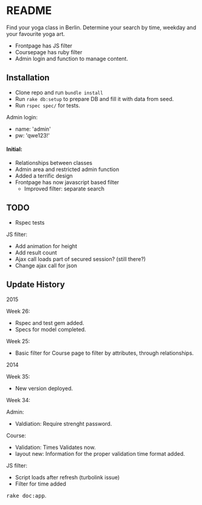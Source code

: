 # README

Find your yoga class in Berlin. Determine your search by time, weekday and your favourite yoga art.

- Frontpage has JS filter
- Coursepage has ruby filter
- Admin login and function to manage content.

## Installation
- Clone repo and run `bundle install`
- Run `rake db:setup` to prepare DB and fill it with data from seed.
- Run `rspec spec/` for tests.

Admin login:
- name:		'admin'
- pw: 		'qwe123!'

#### Initial:
- Relationships between classes
- Admin area and restricted admin function
- Added a terrific design
- Frontpage has now javascript based filter
  - Improved filter: separate search

## TODO
- Rspec tests

JS filter:
 - Add animation for height
 - Add result count
 - Ajax call loads part of secured session? (still there?)
 - Change ajax call for json

## Update History

2015

Week 26:
  - Rspec and test gem added.
  - Specs for model completed. 

Week 25:
  - Basic filter for Course page to filter by attributes, through relationships.

2014

Week 35:
- New version deployed.

Week 34:

Admin:
- Valdiation: Require strenght password.

Course:
- Validation: Times Validates now.
- layout new: Information for the proper validation time format added.

JS filter:
 - Script loads after refresh (turbolink issue)
 - Filter for time added

<tt>rake doc:app</tt>.
